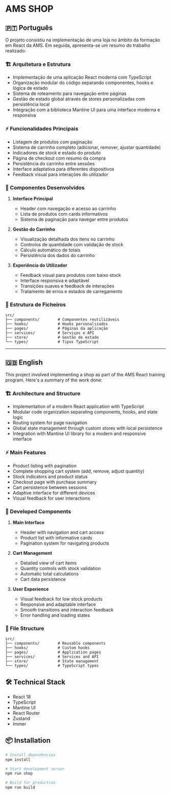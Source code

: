 # AMS SHOP

## 🇵🇹 Português

O projeto consistiu na implementação de uma loja no âmbito da formação em React da AMS. Em seguida, apresenta-se um resumo do trabalho realizado:

### 🏗️ Arquitetura e Estrutura

- Implementação de uma aplicação React moderna com TypeScript
- Organização modular do código separando componentes, hooks e lógica de estado
- Sistema de roteamento para navegação entre páginas
- Gestão de estado global através de stores personalizadas com persistência local
- Integração com a biblioteca Mantine UI para uma interface moderna e responsiva

### ⚡ Funcionalidades Principais

- Listagem de produtos com paginação
- Sistema de carrinho completo (adicionar, remover, ajustar quantidade)
- Indicadores de stock e estado do produto
- Página de checkout com resumo da compra
- Persistência do carrinho entre sessões
- Interface adaptativa para diferentes dispositivos
- Feedback visual para interações do utilizador

### 🧱 Componentes Desenvolvidos

1. **Interface Principal**
   - Header com navegação e acesso ao carrinho
   - Lista de produtos com cards informativos
   - Sistema de paginação para navegar entre produtos

2. **Gestão do Carrinho**
   - Visualização detalhada dos itens no carrinho
   - Controlos de quantidade com validação de stock
   - Cálculo automático de totais
   - Persistência dos dados do carrinho

3. **Experiência do Utilizador**
   - Feedback visual para produtos com baixo stock
   - Interface responsiva e adaptável
   - Transições suaves e feedback de interações
   - Tratamento de erros e estados de carregamento

### 📂 Estrutura de Ficheiros

```
src/
├── components/        # Componentes reutilizáveis
├── hooks/             # Hooks personalizados
├── pages/             # Páginas da aplicação
├── services/          # Serviços e API
├── store/             # Gestão de estado
└── types/             # Tipos TypeScript
```

---

## 🇬🇧 English

This project involved implementing a shop as part of the AMS React training program. Here's a summary of the work done:

### 🏗️ Architecture and Structure

- Implementation of a modern React application with TypeScript
- Modular code organization separating components, hooks, and state logic
- Routing system for page navigation
- Global state management through custom stores with local persistence
- Integration with Mantine UI library for a modern and responsive interface

### ⚡ Main Features

- Product listing with pagination
- Complete shopping cart system (add, remove, adjust quantity)
- Stock indicators and product status
- Checkout page with purchase summary
- Cart persistence between sessions
- Adaptive interface for different devices
- Visual feedback for user interactions

### 🧱 Developed Components

1. **Main Interface**
   - Header with navigation and cart access
   - Product list with informative cards
   - Pagination system for navigating products

2. **Cart Management**
   - Detailed view of cart items
   - Quantity controls with stock validation
   - Automatic total calculations
   - Cart data persistence

3. **User Experience**
   - Visual feedback for low stock products
   - Responsive and adaptable interface
   - Smooth transitions and interaction feedback
   - Error handling and loading states

### 📂 File Structure

```
src/
├── components/        # Reusable components
├── hooks/             # Custom hooks
├── pages/             # Application pages
├── services/          # Services and API
├── store/             # State management
└── types/             # TypeScript types
```

## 🛠️ Technical Stack

- React 18
- TypeScript
- Mantine UI
- React Router
- Zustand
- Immer

## 📦 Installation

```bash
# Install dependencies
npm install

# Start development server
npm run shop

# Build for production
npm run build
```